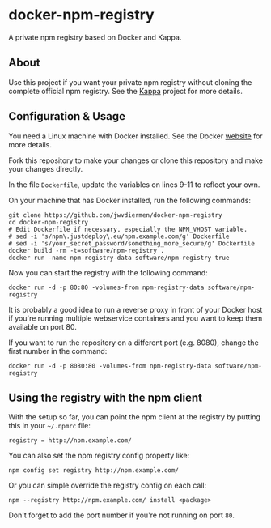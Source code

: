 docker-npm-registry
===================

A private npm registry based on Docker and Kappa.

## About

Use this project if you want your private npm registry without cloning the complete official npm registry.
See the [Kappa](https://github.com/paypal/kappa) project for more details.

## Configuration & Usage

You need a Linux machine with Docker installed. See the Docker [website](http://www.docker.io/) for more details.

Fork this repository to make your changes or clone this repository and make your changes directly.

In the file `Dockerfile`, update the variables on lines 9-11 to reflect your own.

On your machine that has Docker installed, run the following commands:

	git clone https://github.com/jwvdiermen/docker-npm-registry
	cd docker-npm-registry
	# Edit Dockerfile if necessary, especially the NPM_VHOST variable.
	# sed -i 's/npm\.justdeploy\.eu/npm.example.com/g' Dockerfile
	# sed -i 's/your_secret_password/something_more_secure/g' Dockerfile
	docker build -rm -t=software/npm-registry . 
	docker run -name npm-registry-data software/npm-registry true

Now you can start the registry with the following command:

	docker run -d -p 80:80 -volumes-from npm-registry-data software/npm-registry

It is probably a good idea to run a reverse proxy in front of your Docker host if you're running multiple webservice containers
and you want to keep them available on port 80.

If you want to run the repository on a different port (e.g. 8080), change the first number in the command:

	docker run -d -p 8080:80 -volumes-from npm-registry-data software/npm-registry

## Using the registry with the npm client

With the setup so far, you can point the npm client at the registry by
putting this in your `~/.npmrc` file:

    registry = http://npm.example.com/

You can also set the npm registry config property like:

    npm config set registry http://npm.example.com/

Or you can simple override the registry config on each call:

    npm --registry http://npm.example.com/ install <package>

Don't forget to add the port number if you're not running on port `80`.
